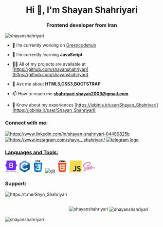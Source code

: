 <h1 align="center">Hi 👋, I'm Shayan Shahriyari</h1>
<h3 align="center">Frontend developer from Iran</h3>

<p align="left"> <img src="https://komarev.com/ghpvc/?username=shayanshahriyari&label=Profile%20views&color=0e75b6&style=flat" alt="shayanshahriyari" /> </p>

- 🔭 I’m currently working on [Greencodehub](https://github.com/shayanshahriyari/Greencodehub.git)

- 🌱 I’m currently learning **JavaScript**

- 👨‍💻 All of my projects are available at [https://github.com/shayanshahriyari](https://github.com/shayanshahriyari)

- 💬 Ask me about **HTML5,CSS3,BOOTSTRAP**

- 📫 How to reach me **shahriyari.shayan2003@gmail.com**

- 📄 Know about my experiences [https://jobinja.ir/user/Shayan_Shahriyari](https://jobinja.ir/user/Shayan_Shahriyari)

<h3 align="left">Connect with me:</h3>
<p align="left">
<a href="https://linkedin.com/in/https://www.linkedin.com/in/shayan-shahriyari-04489825b" target="blank"><img align="center" src="https://raw.githubusercontent.com/rahuldkjain/github-profile-readme-generator/master/src/images/icons/Social/linked-in-alt.svg" alt="https://www.linkedin.com/in/shayan-shahriyari-04489825b" height="30" width="40" /></a>
<a href="https://instagram.com/https://www.instagram.com/shayn._.shahriyari/" target="blank"><img align="center" src="https://raw.githubusercontent.com/rahuldkjain/github-profile-readme-generator/master/src/images/icons/Social/instagram.svg" alt="https://www.instagram.com/shayn._.shahriyari/" height="30" width="40" /></a>
  <a href="https://t.me/Shyn_Shahriyari" target="blank"><img align="center" src="https://raw.githubusercontent.com/maurodesouza/profile-readme-generator/master/src/assets/icons/social/telegram/default.svg" width="40" height="30" alt="telegram logo"/>
</p>

<h3 align="left">Languages and Tools:</h3>
<p align="left"> <a href="https://getbootstrap.com" target="_blank" rel="noreferrer"> <img src="https://raw.githubusercontent.com/devicons/devicon/master/icons/bootstrap/bootstrap-plain-wordmark.svg" alt="bootstrap" width="40" height="40"/> </a> <a href="https://www.cprogramming.com/" target="_blank" rel="noreferrer"> <img src="https://raw.githubusercontent.com/devicons/devicon/master/icons/c/c-original.svg" alt="c" width="40" height="40"/> </a> <a href="https://www.w3schools.com/css/" target="_blank" rel="noreferrer"> <img src="https://raw.githubusercontent.com/devicons/devicon/master/icons/css3/css3-original-wordmark.svg" alt="css3" width="40" height="40"/> </a> <a href="https://git-scm.com/" target="_blank" rel="noreferrer"> <img src="https://www.vectorlogo.zone/logos/git-scm/git-scm-icon.svg" alt="git" width="40" height="40"/> </a> <a href="https://www.w3.org/html/" target="_blank" rel="noreferrer"> <img src="https://raw.githubusercontent.com/devicons/devicon/master/icons/html5/html5-original-wordmark.svg" alt="html5" width="40" height="40"/> </a> <a href="https://developer.mozilla.org/en-US/docs/Web/JavaScript" target="_blank" rel="noreferrer"> <img src="https://raw.githubusercontent.com/devicons/devicon/master/icons/javascript/javascript-original.svg" alt="javascript" width="40" height="40"/> </a> <a href="https://sass-lang.com" target="_blank" rel="noreferrer"> <img src="https://raw.githubusercontent.com/devicons/devicon/master/icons/sass/sass-original.svg" alt="sass" width="40" height="40"/> </a> </p>

<h3 align="left">Support:</h3>
<p><a href="https://ko-fi.com/https://t.me/Shyn_Shahriyari"> <img align="left" src="https://cdn.ko-fi.com/cdn/kofi3.png?v=3" height="50" width="210" alt="https://t.me/Shyn_Shahriyari" /></a></p><br><br>

<p><img align="left" src="https://github-readme-stats.vercel.app/api/top-langs?username=shayanshahriyari&show_icons=true&locale=en&layout=compact" alt="shayanshahriyari" /></p>

<p>&nbsp;<img align="center" src="https://github-readme-stats.vercel.app/api?username=shayanshahriyari&show_icons=true&locale=en" alt="shayanshahriyari" /></p>

<p><img align="center" src="https://github-readme-streak-stats.herokuapp.com/?user=shayanshahriyari&" alt="shayanshahriyari" /></p>

